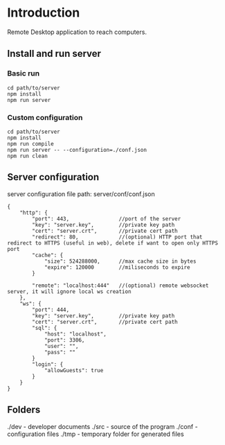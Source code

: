 # Introduction
Remote Desktop application to reach computers.


## Install and run server
### Basic run
```
cd path/to/server
npm install
npm run server
```

### Custom configuration
```
cd path/to/server
npm install
npm run compile
npm run server -- --configuration=./conf.json
npm run clean
```


## Server configuration
server configuration file path: server/conf/conf.json

```
{
    "http": {
        "port": 443,                //port of the server
        "key": "server.key",		//private key path
        "cert": "server.crt",		//private cert path
        "redirect": 80,				//(optional) HTTP port that redirect to HTTPS (useful in web), delete if want to open only HTTPS port
        "cache": {
            "size": 524288000, 		//max cache size in bytes
            "expire": 120000 		//miliseconds to expire
        }

        "remote": "localhost:444"	//(optional) remote websocket server, it will ignore local ws creation
    },
    "ws": {
        "port": 444,
        "key": "server.key",		//private key path
        "cert": "server.crt",		//private cert path
        "sql": {
            "host": "localhost",
            "port": 3306,
            "user": "",
            "pass": ""
        }
        "login": {
            "allowGuests": true
        }
    } 
}
```

## Folders
./dev - developer documents
./src - source of the program
./conf - configuration files
./tmp - temporary folder for generated files
